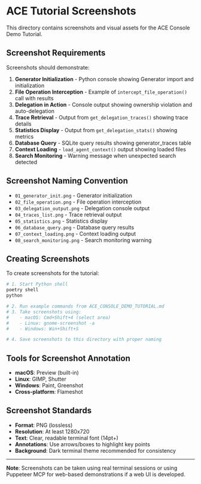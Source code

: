 # ACE Tutorial Screenshots

This directory contains screenshots and visual assets for the ACE Console Demo Tutorial.

## Screenshot Requirements

Screenshots should demonstrate:

1. **Generator Initialization** - Python console showing Generator import and initialization
2. **File Operation Interception** - Example of `intercept_file_operation()` call with results
3. **Delegation in Action** - Console output showing ownership violation and auto-delegation
4. **Trace Retrieval** - Output from `get_delegation_traces()` showing trace details
5. **Statistics Display** - Output from `get_delegation_stats()` showing metrics
6. **Database Query** - SQLite query results showing generator_traces table
7. **Context Loading** - `load_agent_context()` output showing loaded files
8. **Search Monitoring** - Warning message when unexpected search detected

## Screenshot Naming Convention

- `01_generator_init.png` - Generator initialization
- `02_file_operation.png` - File operation interception
- `03_delegation_output.png` - Delegation console output
- `04_traces_list.png` - Trace retrieval output
- `05_statistics.png` - Statistics display
- `06_database_query.png` - Database query results
- `07_context_loading.png` - Context loading output
- `08_search_monitoring.png` - Search monitoring warning

## Creating Screenshots

To create screenshots for the tutorial:

```bash
# 1. Start Python shell
poetry shell
python

# 2. Run example commands from ACE_CONSOLE_DEMO_TUTORIAL.md
# 3. Take screenshots using:
#    - macOS: Cmd+Shift+4 (select area)
#    - Linux: gnome-screenshot -a
#    - Windows: Win+Shift+S

# 4. Save screenshots to this directory with proper naming
```

## Tools for Screenshot Annotation

- **macOS**: Preview (built-in)
- **Linux**: GIMP, Shutter
- **Windows**: Paint, Greenshot
- **Cross-platform**: Flameshot

## Screenshot Standards

- **Format**: PNG (lossless)
- **Resolution**: At least 1280x720
- **Text**: Clear, readable terminal font (14pt+)
- **Annotations**: Use arrows/boxes to highlight key points
- **Background**: Dark terminal theme recommended for consistency

---

**Note**: Screenshots can be taken using real terminal sessions or using Puppeteer MCP for web-based demonstrations if a web UI is developed.

